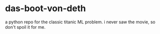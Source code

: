 # das-boot-von-deth
a python repo for the classic titanic ML problem. i never saw the movie, so don't spoil it for me.
